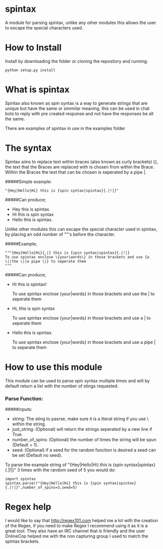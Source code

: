 # spintax
A module for parsing spintax, unlike any other modules this allows the user to escape the special characters used.

# How to Install

Install by downloading the folder or cloning the repository and running:

    python setup.py install
    
# What is spintax
Spintax also known as spin syntax is a way to generate strings that are unique but have the same or simmilar meaning, this can be used in chat bots to reply with pre created response and not have the responses be all the same.

There are examples of spintax in use in the examples folder

# The syntax
Spintax aims to replace text within braces (also known as curly brackets) {}, the text that the Braces are replaced with is chosen from within the Brace.
Within the Braces the text that can be chosen is seperated by a pipe |.

#####Simple example:

    "{Hey|Hello|Hi} this is {spin syntax|spintax}{.|!|}"

#####Can produce;
* Hey this is spintax.
* Hi this is spin syntax
* Hello this is spintax.

Unlike other modules this can escape the special character used in spintax, by placing an odd number of "\"'s before the character.

#####Example;

    """{Hey|Hello|Hi}{,|} this is {spin syntax|spintax}{.|!|}
    To use spintax enclose \{your|words\} in those brackets and use {a \||the \||a pipe \|} to seperate them
    """
    
#####Can produce;
    
 - Hi this is spintax!
   
   To use spintax enclose {your|words} in those brackets and use the |
   to seperate them
   
 - Hi, this is spin syntax
   
   To use spintax enclose {your|words} in those brackets and use a | to seperate them
   

 - Hello this is spintax. 
   
   To use spintax enclose {your|words} in those
   brackets and use a pipe | to seperate them
 
# How to use this module
 
This module can be used to parse spin syntax multiple times and will by default return a list with the number of stings requested.
 
### Parse Function:

#####inputs:

* string: The sting to pasrse, make sure it is a literal string if you use \ within the string.
* just_string: (Optional) will return the strings seperated by a new line if True.
* number_of_spins: (Optional) the number of times the string will be spun (Default = 1).
* seed: (Optional) if a seed for the random function is desired a seed can be set (Default no seed).

To parse the example string of "{Hey|Hello|Hi} this is {spin syntax|spintax}{.|!|}" 3 times with the random seed of 5 you would do:
 
    import spintax
    spintax.parse(r"{Hey|Hello|Hi} this is {spin syntax|spintax}{.|!|}",number_of_spins=3,seed=5)
    
# Regex help

I would like to say that http://regex101.com helped me a lot with the creation of the Regex, if you need to make Regex I recommend using it as it is a great tool. They also have an IRC channel that is friendly and the user OnlineCop helped me with the non capturing group I used to match the spintax brackets.
